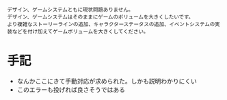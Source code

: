 ```
デザイン、ゲームシステムともに現状問題ありません。
デザイン、ゲームシステムはそのままにゲームのボリュームを大きくしたいです。
より複雑なストーリーラインの追加、キャラクターステータスの追加、イベントシステムの実装などを付け加えてゲームボリュームを大きくしてください。
```

# 手記
* なんかここにきて手動対応が求められた。しかも説明わかりにくい
* このエラーも投げれば良さそうではある